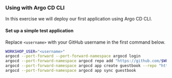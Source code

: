 ### Using with Argo CD CLI

In this exercise we will deploy our first application using Argo CD CLI.

#### Set up a simple test application

Replace `<username>` with your GitHub username in the first command below.

```sh
WORKSHOP_USER="<username>"
argocd --port-forward --port-forward-namespace argocd login
argocd --port-forward-namespace argocd repo add "https://github.com/$WORKSHOP_USER/ArgoCDRollouts"
argocd --port-forward-namespace argocd app create guestbook --repo "https://github.com/$WORKSHOP_USER/ArgoCDRollouts" --path manifests/ArgoCD101-GuestbookManifests --dest-namespace default --dest-server https://kubernetes.default.svc
argocd --port-forward-namespace argocd app sync guestbook
```
